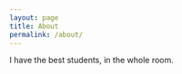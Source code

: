 ```yaml
---
layout: page
title: About
permalink: /about/
---
```


I have the best students, in the whole room. 
